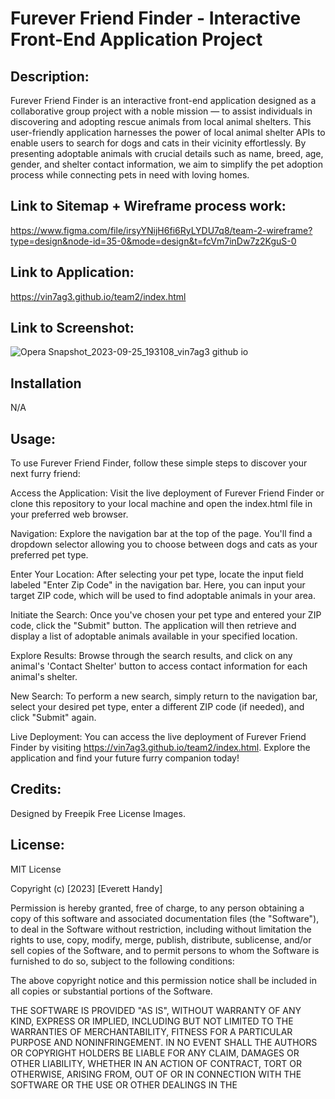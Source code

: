 # Furever Friend Finder - Interactive Front-End Application Project

## Description:

Furever Friend Finder is an interactive front-end application designed as a collaborative group project with a noble mission — to assist individuals in discovering and adopting rescue animals from local animal shelters. This user-friendly application harnesses the power of local animal shelter APIs to enable users to search for dogs and cats in their vicinity effortlessly. By presenting adoptable animals with crucial details such as name, breed, age, gender, and shelter contact information, we aim to simplify the pet adoption process while connecting pets in need with loving homes.

## Link to Sitemap + Wireframe process work:

https://www.figma.com/file/irsyYNijH6fi6RyLYDU7q8/team-2-wireframe?type=design&node-id=35-0&mode=design&t=fcVm7inDw7z2KguS-0

## Link to Application:

https://vin7ag3.github.io/team2/index.html

## Link to Screenshot:

![Opera Snapshot_2023-09-25_193108_vin7ag3 github io](https://github.com/Vin7ag3/team2/assets/48032663/077016aa-14e5-4191-b59a-d38721020e3b)

## Installation

N/A

## Usage:

To use Furever Friend Finder, follow these simple steps to discover your next furry friend:

Access the Application: Visit the live deployment of Furever Friend Finder or clone this repository to your local machine and open the index.html file in your preferred web browser.

Navigation: Explore the navigation bar at the top of the page. You'll find a dropdown selector allowing you to choose between dogs and cats as your preferred pet type.

Enter Your Location: After selecting your pet type, locate the input field labeled "Enter Zip Code" in the navigation bar. Here, you can input your target ZIP code, which will be used to find adoptable animals in your area.

Initiate the Search: Once you've chosen your pet type and entered your ZIP code, click the "Submit" button. The application will then retrieve and display a list of adoptable animals available in your specified location.

Explore Results: Browse through the search results, and click on any animal's 'Contact Shelter' button to access contact information for each animal's shelter.

New Search: To perform a new search, simply return to the navigation bar, select your desired pet type, enter a different ZIP code (if needed), and click "Submit" again.

Live Deployment: You can access the live deployment of Furever Friend Finder by visiting https://vin7ag3.github.io/team2/index.html. Explore the application and find your future furry companion today!

## Credits:

Designed by Freepik Free License Images.

## License:

MIT License

Copyright (c) [2023] [Everett Handy]

Permission is hereby granted, free of charge, to any person obtaining a copy
of this software and associated documentation files (the "Software"), to deal
in the Software without restriction, including without limitation the rights
to use, copy, modify, merge, publish, distribute, sublicense, and/or sell
copies of the Software, and to permit persons to whom the Software is
furnished to do so, subject to the following conditions:

The above copyright notice and this permission notice shall be included in all
copies or substantial portions of the Software.

THE SOFTWARE IS PROVIDED "AS IS", WITHOUT WARRANTY OF ANY KIND, EXPRESS OR
IMPLIED, INCLUDING BUT NOT LIMITED TO THE WARRANTIES OF MERCHANTABILITY,
FITNESS FOR A PARTICULAR PURPOSE AND NONINFRINGEMENT. IN NO EVENT SHALL THE
AUTHORS OR COPYRIGHT HOLDERS BE LIABLE FOR ANY CLAIM, DAMAGES OR OTHER
LIABILITY, WHETHER IN AN ACTION OF CONTRACT, TORT OR OTHERWISE, ARISING FROM,
OUT OF OR IN CONNECTION WITH THE SOFTWARE OR THE USE OR OTHER DEALINGS IN THE